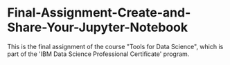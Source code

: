 # Final-Assignment-Create-and-Share-Your-Jupyter-Notebook

This is the final assignment of the course "Tools for Data Science", which is part of the 'IBM Data Science Professional Certificate' program.
